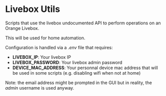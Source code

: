 # Livebox Utils
Scripts that use the livebox undocumented API to perform operations on an Orange Livebox.

This will be used for home automation.

Configuration is handled via a *.env* file that requires:
- **LIVEBOX_IP**: Your livebox IP
- **LIVEBOX_PASSWORD**: Your livebox admin password
- **DEVICE_MAC_ADDRESS**: Your personnal device mac address that will be used in some scripts (e.g. disabling wifi when not at home)

Note: the email address might be prompted in the GUI but in reality, the *admin* username is used anyway.
